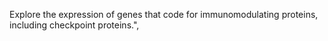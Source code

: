 Explore the expression of genes that code for immunomodulating proteins,
including checkpoint proteins.",
